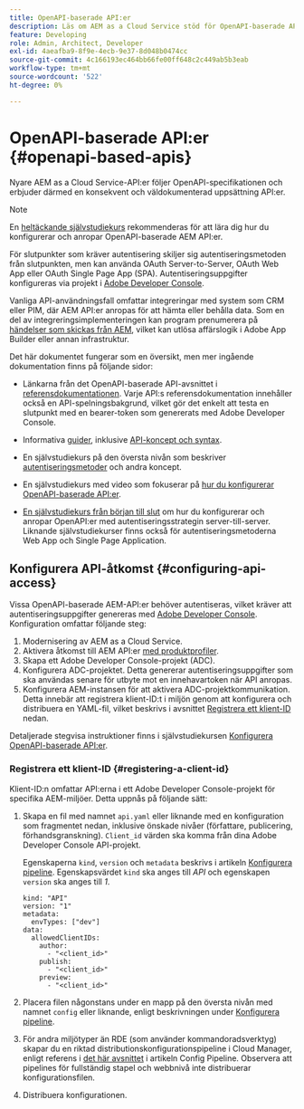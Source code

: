 ```yaml
---
title: OpenAPI-baserade API:er
description: Läs om AEM as a Cloud Service stöd för OpenAPI-baserade API:er
feature: Developing
role: Admin, Architect, Developer
exl-id: 4aeafba9-8f9e-4ecb-9e37-8d048b0474cc
source-git-commit: 4c166193ec464bb66fe00ff648c2c449ab5b3eab
workflow-type: tm+mt
source-wordcount: '522'
ht-degree: 0%

---
```


# OpenAPI-baserade API:er {#openapi-based-apis}

Nyare AEM as a Cloud Service-API:er följer OpenAPI-specifikationen och erbjuder därmed en konsekvent och väldokumenterad uppsättning API:er.

>[!NOTE]
>
> En [heltäckande självstudiekurs](https://experienceleague.adobe.com/en/docs/experience-manager-learn/cloud-service/aem-apis/invoke-openapi-based-aem-apis) rekommenderas för att lära dig hur du konfigurerar och anropar OpenAPI-baserade AEM API:er.

För slutpunkter som kräver autentisering skiljer sig autentiseringsmetoden från slutpunkten, men kan använda OAuth Server-to-Server, OAuth Web App eller OAuth Single Page App (SPA). Autentiseringsuppgifter konfigureras via projekt i [Adobe Developer Console](https://developer.adobe.com/developer-console/).

Vanliga API-användningsfall omfattar integreringar med system som CRM eller PIM, där AEM API:er anropas för att hämta eller behålla data. Som en del av integreringsimplementeringen kan program prenumerera på [händelser som skickas från AEM](https://experienceleague.adobe.com/en/docs/experience-manager-learn/cloud-service/aem-eventing/overview), vilket kan utlösa affärslogik i Adobe App Builder eller annan infrastruktur.

Det här dokumentet fungerar som en översikt, men mer ingående dokumentation finns på följande sidor:

* Länkarna från det OpenAPI-baserade API-avsnittet i [referensdokumentationen](https://developer.adobe.com/experience-cloud/experience-manager-apis/). Varje API:s referensdokumentation innehåller också en API-spelningsbakgrund, vilket gör det enkelt att testa en slutpunkt med en bearer-token som genererats med Adobe Developer Console.

* Informativa [guider](https://developer.adobe.com/experience-cloud/experience-manager-apis/guides/), inklusive [API-koncept och syntax](https://developer.adobe.com/experience-cloud/experience-manager-apis/guides/how-to/).

* En självstudiekurs på den översta nivån som beskriver [autentiseringsmetoder](https://experienceleague.adobe.com/en/docs/experience-manager-learn/cloud-service/aem-apis/openapis/overview#authentication-support) och andra koncept.

* En självstudiekurs med video som fokuserar på [hur du konfigurerar OpenAPI-baserade API:er](https://experienceleague.adobe.com/en/docs/experience-manager-learn/cloud-service/aem-apis/openapis/setup).

* [En självstudiekurs från början till slut](https://experienceleague.adobe.com/en/docs/experience-manager-learn/cloud-service/aem-apis/invoke-openapi-based-aem-apis) om hur du konfigurerar och anropar OpenAPI:er med autentiseringsstrategin server-till-server. Liknande självstudiekurser finns också för autentiseringsmetoderna Web App och Single Page Application.

## Konfigurera API-åtkomst {#configuring-api-access}

Vissa OpenAPI-baserade AEM-API:er behöver autentiseras, vilket kräver att autentiseringsuppgifter genereras med [Adobe Developer Console](https://developer.adobe.com/developer-console/). Konfiguration omfattar följande steg:

1. Modernisering av AEM as a Cloud Service.
1. Aktivera åtkomst till AEM API:er [med produktprofiler](/help/onboarding/aem-cs-team-product-profiles.md#aem-product-profiles).
1. Skapa ett Adobe Developer Console-projekt (ADC).
1. Konfigurera ADC-projektet. Detta genererar autentiseringsuppgifter som ska användas senare för utbyte mot en innehavartoken när API anropas.
1. Konfigurera AEM-instansen för att aktivera ADC-projektkommunikation. Detta innebär att registrera klient-ID:t i miljön genom att konfigurera och distribuera en YAML-fil, vilket beskrivs i avsnittet [Registrera ett klient-ID](#registering-a-client-id) nedan.

Detaljerade stegvisa instruktioner finns i självstudiekursen [Konfigurera OpenAPI-baserade API:er](https://experienceleague.adobe.com/en/docs/experience-manager-learn/cloud-service/aem-apis/openapis/setup).

### Registrera ett klient-ID {#registering-a-client-id}

Klient-ID:n omfattar API:erna i ett Adobe Developer Console-projekt för specifika AEM-miljöer. Detta uppnås på följande sätt:

1. Skapa en fil med namnet `api.yaml` eller liknande med en konfiguration som fragmentet nedan, inklusive önskade nivåer (författare, publicering, förhandsgranskning). `Client_id` värden ska komma från dina Adobe Developer Console API-projekt.

   Egenskaperna `kind`, `version` och `metadata` beskrivs i artikeln [Konfigurera pipeline](/help/operations/config-pipeline.md#common-syntax). Egenskapsvärdet `kind` ska anges till *API* och egenskapen `version` ska anges till *1*.

   ```
   kind: "API"
   version: "1"
   metadata:
     envTypes: ["dev"]
   data:
     allowedClientIDs:
       author:
         - "<client_id>"
       publish:
         - "<client_id>"
       preview:
         - "<client_id>"
   ```

1. Placera filen någonstans under en mapp på den översta nivån med namnet `config` eller liknande, enligt beskrivningen under [Konfigurera pipeline](/help/operations/config-pipeline.md#folder-structure).
1. För andra miljötyper än RDE (som använder kommandoradsverktyg) skapar du en riktad distributionskonfigurationspipeline i Cloud Manager, enligt referens i [det här avsnittet](/help/operations/config-pipeline.md#creating-and-managing) i artikeln Config Pipeline. Observera att pipelines för fullständig stapel och webbnivå inte distribuerar konfigurationsfilen.
1. Distribuera konfigurationen.
